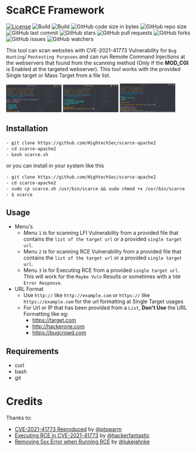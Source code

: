 
# ScaRCE Framework
[![License](https://img.shields.io/badge/license-MIT-red.svg?style=flat)](https://github.com/HightechSec/scarce-apache2/blob/master/LICENSE.md)
![Build](https://img.shields.io/badge/Supported_OS-Linux-yellow.svg?style=flat)
![Build](https://img.shields.io/badge/Supported_WSL-Windows-blue.svg?style=flat)
![GitHub code size in bytes](https://img.shields.io/github/languages/code-size/HightechSec/scarce-apache2)
![GitHub repo size](https://img.shields.io/github/repo-size/HightechSec/scarce-apache2)
![GitHub last commit](https://img.shields.io/github/last-commit/HightechSec/scarce-apache2)
![GitHub stars](https://img.shields.io/github/stars/HightechSec/scarce-apache2)
![GitHub pull requests](https://img.shields.io/github/issues-pr/HightechSec/scarce-apache2)
![GitHub forks](https://img.shields.io/github/forks/HightechSec/scarce-apache2)
![GitHub issues](https://img.shields.io/github/issues/HightechSec/scarce-apache2)
![GitHub watchers](https://img.shields.io/github/watchers/HightechSec/scarce-apache2)

This tool can scan websites with CVE-2021-41773 Vulnerability for `Bug Hunting`/ `Pentesting Purposes` and can run Remote Command Injections at the webservers that found from the scanning method (Only if the **MOD_CGI** is Enabled at the targeted webserver). This tool works with the provided Single target or Mass Target from a file list.

<img src="https://raw.githubusercontent.com/HightechSec/scarce-apache2/main/img/1-scarceapache.png" width="30%"></img> <img src="https://raw.githubusercontent.com/HightechSec/scarce-apache2/main/img/2-scarceapache.png" width="30%"></img> <img src="https://raw.githubusercontent.com/HightechSec/scarce-apache2/main/img/3-scarceapache.png" width="30%"></img> 
## Installation
```
- git clone https://github.com/HightechSec/scarce-apache2
- cd scarce-apache2
- bash scarce.sh
``` 
or you can install in your system like this
```
- git clone https://github.com/HightechSec/scarce-apache2
- cd scarce-apache2
- sudo cp scarce.sh /usr/bin/scarce && sudo chmod +x /usr/bin/scarce
- $ scarce
```
## Usage
- Menu's
  - Menu `1` is for scanning LFI Vulnerability from a provided file that contains the `list of the target url` or a provided `single target url`.
  - Menu `2` is for scanning RCE Vulnerability from a provided file that contains the `list of the target url` or a provided `single target url`.
  - Menu `3` is for Executing RCE from a provided `single target url`. This will work for the `Maybe Vuln` Results or sometimes with a `500 Error Response`.  
- URL Format
  - Use ```http://``` like ```http://example.com``` or ```https://``` like ```https://example.com``` for the url formatting at Single Target usages
  - For Url or IP that has been provided from a ```List```, **Don't Use** the URL Formatting like eg:
    - https://target.com
    - http://hackerone.com
    - https://bugcrowd.com

## Requirements
* curl
* bash
* git

# Credits
Thanks to:
- [CVE-2021-41773 Reproduced](https://twitter.com/ptswarm/status/1445376079548624899) by [@ptswarm](https://twitter.com/ptswarm)
- [Executing RCE in CVE-2021-41773](https://twitter.com/hackerfantastic/status/1445531829985968137) by [@hackerfantastic](https://twitter.com/hackerfantastic) 
- [Removing 5xx Error when Running RCE](https://twitter.com/lukejahnke/status/1445560511270064138) by [@lukejahnke](https://twitter.com/lukejahnke)


